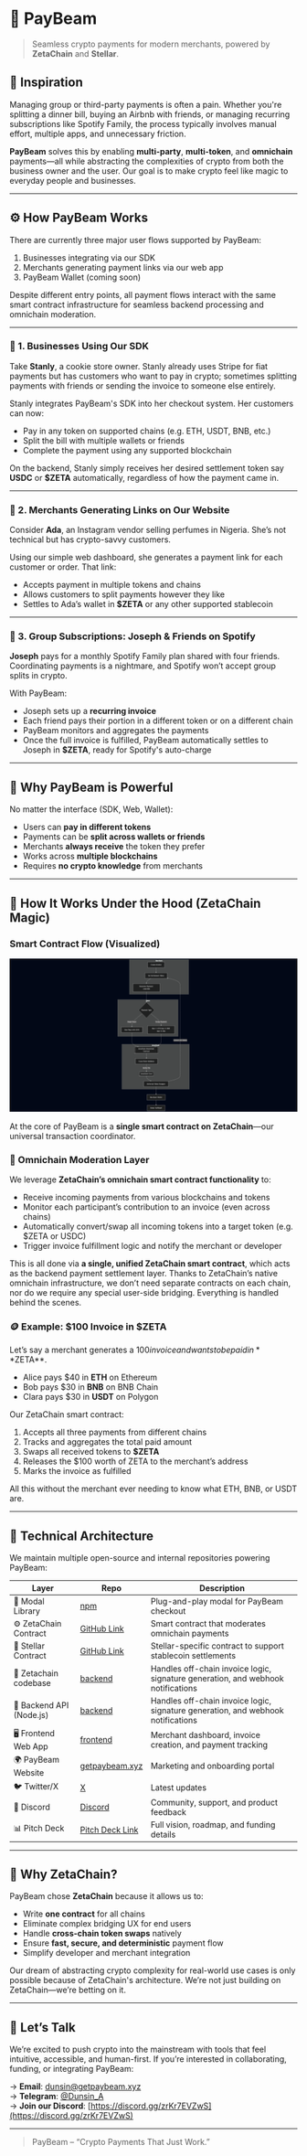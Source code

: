 # 💸 PayBeam

> Seamless crypto payments for modern merchants, powered by **ZetaChain** and **Stellar**.

## 🌟 Inspiration

Managing group or third-party payments is often a pain. Whether you're splitting a dinner bill, buying an Airbnb with friends, or managing recurring subscriptions like Spotify Family, the process typically involves manual effort, multiple apps, and unnecessary friction.

**PayBeam** solves this by enabling **multi-party**, **multi-token**, and **omnichain** payments—all while abstracting the complexities of crypto from both the business owner and the user. Our goal is to make crypto feel like magic to everyday people and businesses.

---

## ⚙️ How PayBeam Works

There are currently three major user flows supported by PayBeam:

1. Businesses integrating via our SDK
2. Merchants generating payment links via our web app
3. PayBeam Wallet (coming soon)

Despite different entry points, all payment flows interact with the same smart contract infrastructure for seamless backend processing and omnichain moderation.

---

### 🧩 1. Businesses Using Our SDK

Take **Stanly**, a cookie store owner. Stanly already uses Stripe for fiat payments but has customers who want to pay in crypto; sometimes splitting payments with friends or sending the invoice to someone else entirely.

Stanly integrates PayBeam's SDK into her checkout system. Her customers can now:

- Pay in any token on supported chains (e.g. ETH, USDT, BNB, etc.)
- Split the bill with multiple wallets or friends
- Complete the payment using any supported blockchain

On the backend, Stanly simply receives her desired settlement token say **USDC** or **$ZETA** automatically, regardless of how the payment came in.

---

### 🔗 2. Merchants Generating Links on Our Website

Consider **Ada**, an Instagram vendor selling perfumes in Nigeria. She’s not technical but has crypto-savvy customers.

Using our simple web dashboard, she generates a payment link for each customer or order. That link:

- Accepts payment in multiple tokens and chains
- Allows customers to split payments however they like
- Settles to Ada’s wallet in **$ZETA** or any other supported stablecoin

---

### 👥 3. Group Subscriptions: Joseph & Friends on Spotify

**Joseph** pays for a monthly Spotify Family plan shared with four friends. Coordinating payments is a nightmare, and Spotify won’t accept group splits in crypto.

With PayBeam:

- Joseph sets up a **recurring invoice**
- Each friend pays their portion in a different token or on a different chain
- PayBeam monitors and aggregates the payments
- Once the full invoice is fulfilled, PayBeam automatically settles to Joseph in **$ZETA**, ready for Spotify's auto-charge

---

## 🚀 Why PayBeam is Powerful

No matter the interface (SDK, Web, Wallet):

- Users can **pay in different tokens**
- Payments can be **split across wallets or friends**
- Merchants **always receive** the token they prefer
- Works across **multiple blockchains**
- Requires **no crypto knowledge** from merchants

---

## 🧠 How It Works Under the Hood (ZetaChain Magic)

### Smart Contract Flow (Visualized)
![payBeam](./mermaid-diagram.png)



At the core of PayBeam is a **single smart contract on ZetaChain**—our universal transaction coordinator.

### 🔄 Omnichain Moderation Layer

We leverage **ZetaChain’s omnichain smart contract functionality** to:

- Receive incoming payments from various blockchains and tokens
- Monitor each participant’s contribution to an invoice (even across chains)
- Automatically convert/swap all incoming tokens into a target token (e.g. $ZETA or USDC)
- Trigger invoice fulfillment logic and notify the merchant or developer

This is all done via **a single, unified ZetaChain smart contract**, which acts as the backend payment settlement layer. Thanks to ZetaChain’s native omnichain infrastructure, we don’t need separate contracts on each chain, nor do we require any special user-side bridging. Everything is handled behind the scenes.

### 🪙 Example: $100 Invoice in $ZETA

Let’s say a merchant generates a $100 invoice and wants to be paid in **$ZETA**.

- Alice pays $40 in **ETH** on Ethereum
- Bob pays $30 in **BNB** on BNB Chain
- Clara pays $30 in **USDT** on Polygon

Our ZetaChain smart contract:

1. Accepts all three payments from different chains
2. Tracks and aggregates the total paid amount
3. Swaps all received tokens to **$ZETA**
4. Releases the $100 worth of ZETA to the merchant’s address
5. Marks the invoice as fulfilled

All this without the merchant ever needing to know what ETH, BNB, or USDT are.


---

## 🧱 Technical Architecture

We maintain multiple open-source and internal repositories powering PayBeam:

| Layer | Repo | Description |
|------|------|-------------|
| 🔌 Modal Library | [npm](https://www.npmjs.com/package/paybeam-modal-library) | Plug-and-play modal for PayBeam checkout |
| ⚙️ ZetaChain Contract | [GitHub Link](https://github.com/payBeam/payBeam-ZETA) | Smart contract that moderates omnichain payments |
| 🔗 Stellar Contract | [GitHub Link](https://github.com/payBeam/payBeam-soroban-contract) | Stellar-specific contract to support stablecoin settlements |
| 🧠 Zetachain codebase | [backend](https://github.com/backend) | Handles off-chain invoice logic, signature generation, and webhook notifications |
| 🧠 Backend API (Node.js) | [backend](https://github.com/backend) | Handles off-chain invoice logic, signature generation, and webhook notifications |
| 🖥️ Frontend Web App | [frontend](https://github.com/Paybeam) | Merchant dashboard, invoice creation, and payment tracking |
| 🌍 PayBeam Website | [getpaybeam.xyz](https://getpaybeam.xyz) | Marketing and onboarding portal |
| 🐦 Twitter/X | [X](https://x.com/paybeam_hq) | Latest updates |
| 💬 Discord | [Discord](https://discord.gg/zrKr7EVZwS) | Community, support, and product feedback |
| 📊 Pitch Deck | [Pitch Deck Link](https://www.canva.com/design/DAGem4zFsac/51pkjQd2S0MDsZRZb-j28w/edit?utm_content=DAGem4zFsac&utm_campaign=designshare&utm_medium=link2&utm_source=sharebutton) | Full vision, roadmap, and funding details |

---

## 🤝 Why ZetaChain?

PayBeam chose **ZetaChain** because it allows us to:

- Write **one contract** for all chains
- Eliminate complex bridging UX for end users
- Handle **cross-chain token swaps** natively
- Ensure **fast, secure, and deterministic** payment flow
- Simplify developer and merchant integration

Our dream of abstracting crypto complexity for real-world use cases is only possible because of ZetaChain's architecture. We’re not just building on ZetaChain—we’re betting on it.

---

## 👋 Let’s Talk

We’re excited to push crypto into the mainstream with tools that feel intuitive, accessible, and human-first. If you’re interested in collaborating, funding, or integrating PayBeam:

→ **Email**: dunsin@getpaybeam.xyz  
→ **Telegram**: [@Dunsin_A](https://web.telegram.org/k/#@Dunsin_A)  
→ **Join our Discord**: [https://discord.gg/zrKr7EVZwS](https://discord.gg/zrKr7EVZwS)

---

> PayBeam – “Crypto Payments That Just Work.”
